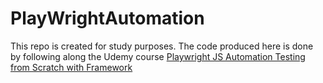 # PlayWrightAutomation

This repo is created for study purposes. The code produced here is done by following along the Udemy course [Playwright JS Automation Testing from Scratch with Framework](https://www.udemy.com/course/playwright-tutorials-automation-testing/learn/lecture/31109880#overview)
